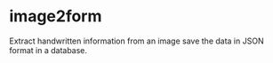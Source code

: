 # image2form
Extract handwritten information from an image save the data in JSON format in a database.
